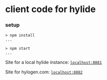 # client code for hylide

### setup

```
> npm install
...

> npm start
...

```

Site for a local hylide instance: [`localhost:8081`](http://localhost:8081)

Site for hylogen.com: [`localhost:8082`](http://localhost:8081)

